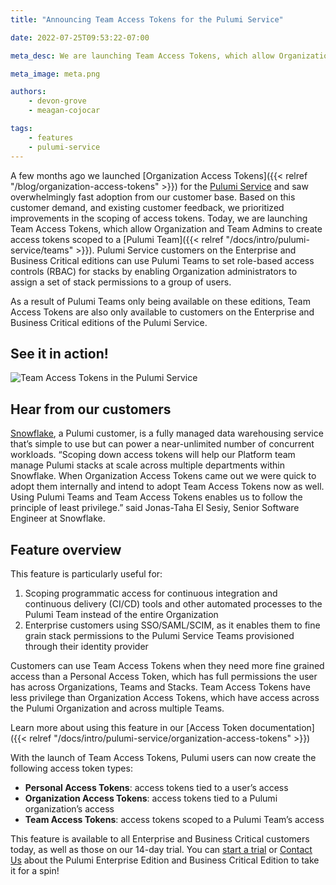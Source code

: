 ```yaml
---
title: "Announcing Team Access Tokens for the Pulumi Service"

date: 2022-07-25T09:53:22-07:00

meta_desc: We are launching Team Access Tokens, which allow Organization and Team Admins to create access tokens scoped to a Pulumi Team.

meta_image: meta.png

authors:
    - devon-grove
    - meagan-cojocar

tags:
    - features
    - pulumi-service
---
```


A few months ago we launched [Organization Access Tokens]({{< relref "/blog/organization-access-tokens" >}}) for the [Pulumi Service](https://app.pulumi.com) and saw overwhelmingly fast adoption from our customer base. Based on this customer demand, and existing customer feedback, we prioritized improvements in the scoping of access tokens. Today, we are launching Team Access Tokens, which allow Organization and Team Admins to create access tokens scoped to a [Pulumi Team]({{< relref "/docs/intro/pulumi-service/teams" >}}). Pulumi Service customers on the Enterprise and Business Critical editions can use Pulumi Teams to set role-based access controls (RBAC) for stacks by enabling Organization administrators to assign a set of stack permissions to a group of users.

<!--more-->

As a result of Pulumi Teams only being available on these editions, Team Access Tokens are also only available to customers on the Enterprise and Business Critical editions of the Pulumi Service.

## See it in action!

![Team Access Tokens in the Pulumi Service](team_toknes.gif)

## Hear from our customers

[Snowflake](https://www.snowflake.com), a Pulumi customer, is a fully managed data warehousing service that’s simple to use but can power a near-unlimited number of concurrent workloads. “Scoping down access tokens will help our Platform team manage Pulumi stacks at scale across multiple departments within Snowflake. When Organization Access Tokens came out we were quick to adopt them internally and intend to adopt Team Access Tokens now as well. Using Pulumi Teams and Team Access Tokens enables us to follow the principle of least privilege.” said Jonas-Taha El Sesiy, Senior Software Engineer at Snowflake.

## Feature overview

This feature is particularly useful for:

1. Scoping programmatic access for continuous integration and continuous delivery (CI/CD) tools and other automated processes to the Pulumi Team instead of the entire Organization
2. Enterprise customers using SSO/SAML/SCIM, as it enables them to fine grain stack permissions to the Pulumi Service Teams provisioned through their identity provider

Customers can use Team Access Tokens when they need more fine grained access than a Personal Access Token, which has full permissions the user has across Organizations, Teams and Stacks. Team Access Tokens have less privilege than Organization Access Tokens, which have access across the Pulumi Organization and across multiple Teams.

Learn more about using this feature in our [Access Token documentation]({{< relref "/docs/intro/pulumi-service/organization-access-tokens" >}})

With the launch of Team Access Tokens, Pulumi users can now create the following access token types:

- **Personal Access Tokens**: access tokens tied to a user’s access
- **Organization Access Tokens**: access tokens tied to a Pulumi organization’s access
- **Team Access Tokens**: access tokens scoped to a Pulumi Team’s access

This feature is available to all Enterprise and Business Critical customers today, as well as those  on our 14-day trial. You can [start a trial](https://app.pulumi.com/site/trial) or [Contact Us](https://www.pulumi.com/contact) about the Pulumi Enterprise Edition and Business Critical Edition to take it for a spin!

